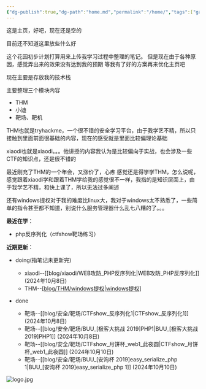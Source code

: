 ```yaml
---
{"dg-publish":true,"dg-path":"home.md","permalink":"/home/","tags":["gardenEntry"]}
---
```





这是主页，好吧，现在还是空的

目前还不知道这里放些什么好

这个花园初步计划打算用来上传我学习过程中整理的笔记。
但是现在由于各种原因，感觉弄出来的效果没有达到我的预期
等我有了好的方案再来优化主页吧

现在主要是存放我的技术栈

主要整理三个模块内容
+ THM
+ 小迪
+ 靶场、靶机

THM也就是tryhackme，一个很不错的安全学习平台，由于我学艺不精，所以只接触到里面前面很基础的内容，现在的感受就是里面比较偏理论基础


xiaodi也就是xiaodi。。。他讲授的内容我认为是比较偏向于实战，也会涉及一些CTF的知识点，还是很不错的

最近刚充了THM的一个年会，又涨价了，心疼
感觉还是得学学THM，怎么说呢，感觉跟着xiaodi学和跟着THM学给我的感觉很不一样，我指的是知识层面上，由于我学艺不精，和快上课了，所以无法过多阐述

还有windows提权对于我的难度比linux大，我对于windows太不熟悉了，一些简单的指令甚至都不知道，别说什么服务管理器什么乱七八糟的了。。。

**最近在学**：
+ php反序列化（ctfshow靶场练习）


**近期更新**：
+ doing(指笔记未更新完)
	+ xiaodi--[[blog/xiaodi/WEB攻防_PHP反序列化\|WEB攻防_PHP反序列化]] (2024年10月8日)
	+ THM--[[blog/THM/windows提权\|windows提权]](2024年11月18日)



+ done
	+ 靶场--[[blog/安全/靶场/CTFshow_反序列化1\|CTFshow_反序列化1]]  (2024年10月8日)
	+ 靶场--[[blog/安全/靶场/BUU_[极客大挑战 2019]PHP1\|BUU_[极客大挑战 2019]PHP1]] (2024年10月8日)
	+ 靶场--[[blog/安全/靶场/CTFshow_月饼杯_web1_此夜圆\|CTFshow_月饼杯_web1_此夜圆]] (2024年10月10日)
	+ 靶场--[[blog/安全/靶场/BUU_[安洵杯 2019]easy_serialize_php 1\|BUU_[安洵杯 2019]easy_serialize_php 1]] (2024年10月10日)






![logo.jpg](/img/user/picture/logo.jpg)




